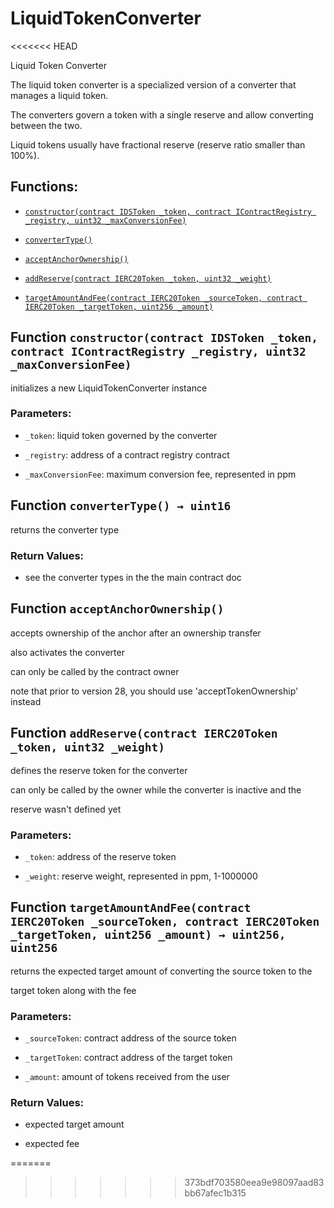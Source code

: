 # LiquidTokenConverter

<<<<<<< HEAD

Liquid Token Converter

The liquid token converter is a specialized version of a converter that manages a liquid token.

The converters govern a token with a single reserve and allow converting between the two.

Liquid tokens usually have fractional reserve \(reserve ratio smaller than 100%\).

## Functions:

* [`constructor(contract IDSToken _token, contract IContractRegistry _registry, uint32 _maxConversionFee)`](liquidtokenconverter.md#LiquidTokenConverter-constructor-contract-IDSToken-contract-IContractRegistry-uint32-)

* [`converterType()`](liquidtokenconverter.md#LiquidTokenConverter-converterType--)

* [`acceptAnchorOwnership()`](liquidtokenconverter.md#LiquidTokenConverter-acceptAnchorOwnership--)

* [`addReserve(contract IERC20Token _token, uint32 _weight)`](liquidtokenconverter.md#LiquidTokenConverter-addReserve-contract-IERC20Token-uint32-)

* [`targetAmountAndFee(contract IERC20Token _sourceToken, contract IERC20Token _targetToken, uint256 _amount)`](liquidtokenconverter.md#LiquidTokenConverter-targetAmountAndFee-contract-IERC20Token-contract-IERC20Token-uint256-)

## Function `constructor(contract IDSToken _token, contract IContractRegistry _registry, uint32 _maxConversionFee)` <a id="LiquidTokenConverter-constructor-contract-IDSToken-contract-IContractRegistry-uint32-"></a>

initializes a new LiquidTokenConverter instance

### Parameters:

* `_token`: liquid token governed by the converter

* `_registry`: address of a contract registry contract

* `_maxConversionFee`: maximum conversion fee, represented in ppm

## Function `converterType() → uint16` <a id="LiquidTokenConverter-converterType--"></a>

returns the converter type

### Return Values:

* see the converter types in the the main contract doc

## Function `acceptAnchorOwnership()` <a id="LiquidTokenConverter-acceptAnchorOwnership--"></a>

accepts ownership of the anchor after an ownership transfer

also activates the converter

can only be called by the contract owner

note that prior to version 28, you should use 'acceptTokenOwnership' instead

## Function `addReserve(contract IERC20Token _token, uint32 _weight)` <a id="LiquidTokenConverter-addReserve-contract-IERC20Token-uint32-"></a>

defines the reserve token for the converter

can only be called by the owner while the converter is inactive and the

reserve wasn't defined yet

### Parameters:

* `_token`: address of the reserve token

* `_weight`: reserve weight, represented in ppm, 1-1000000

## Function `targetAmountAndFee(contract IERC20Token _sourceToken, contract IERC20Token _targetToken, uint256 _amount) → uint256, uint256` <a id="LiquidTokenConverter-targetAmountAndFee-contract-IERC20Token-contract-IERC20Token-uint256-"></a>

returns the expected target amount of converting the source token to the

target token along with the fee

### Parameters:

* `_sourceToken`: contract address of the source token

* `_targetToken`: contract address of the target token

* `_amount`: amount of tokens received from the user

### Return Values:

* expected target amount

* expected fee

=======

>>>>>>> 373bdf703580eea9e98097aad83bb67afec1b315
